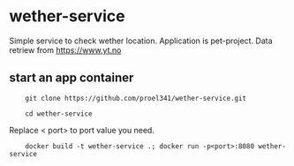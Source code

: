 # wether-service
Simple service to check wether location. Application is pet-project. Data retriew from https://www.yt.no


## start an app container
```
    git clone https://github.com/proel341/wether-service.git
```

```
    cd wether-service
```

Replace < port> to port value you need.
```
    docker build -t wether-service .; docker run -p<port>:8080 wether-service
```